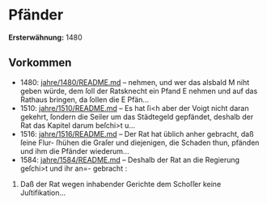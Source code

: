# Pfänder

**Ersterwähnung:** 1480

## Vorkommen
- 1480: [jahre/1480/README.md](../jahre/1480/README.md) – nehmen, und wer das alsbald
M niht geben würde, dem ſoll der Ratsknecht ein Pfand
E nehmen und auf das Rathaus bringen, da ſollen die
E Pfän...
- 1510: [jahre/1510/README.md](../jahre/1510/README.md) – Es hat ſi<h aber der Voigt nicht daran
gekehrt, ſondern die Seiler um das Städtegeld gepfändet,
deshalb der Rat das Kapitel darum beſchi>t u...
- 1516: [jahre/1516/README.md](../jahre/1516/README.md) – Der Rat hat üblich anher gebracht, daß ſeine Flur-
ſhühen die Graſer und diejenigen, die Schaden thun,
pfänden und ihm die Pfänder wiederum...
- 1584: [jahre/1584/README.md](../jahre/1584/README.md) – Deshalb der Rat an die Regierung geſchi>t und ihr an=-
gebracht :

1) Daß der Rat wegen inhabender Gerichte dem
Schoſſer keine Juſtifikation...

